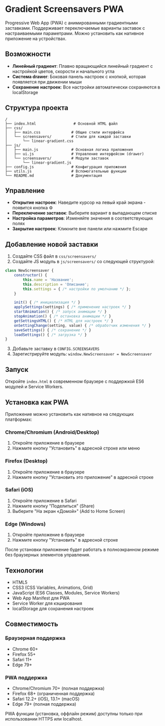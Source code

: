 # Gradient Screensavers PWA

Progressive Web App (PWA) с анимированными градиентными заставками. Поддерживает переключаемые варианты заставок с настраиваемыми параметрами. Можно установить как нативное приложение на устройствах.

## Возможности

- **Линейный градиент**: Плавно вращающийся линейный градиент с настройкой цветов, скорости и начального угла
- **Система drawer**: Боковая панель настроек с кнопкой, которая появляется при движении мыши
- **Сохранение настроек**: Все настройки автоматически сохраняются в localStorage

## Структура проекта

```
/
├── index.html                 # Основной HTML файл
├── css/
│   ├── main.css              # Общие стили интерфейса
│   └── screensavers/         # Стили для каждой заставки
│       └── linear-gradient.css
├── js/
│   ├── main.js               # Основная логика приложения
│   ├── ui.js                 # Управление интерфейсом (drawer)
│   └── screensavers/         # Модули заставок
│       └── linear-gradient.js
├── config.js                 # Конфигурация приложения
├── utils.js                  # Вспомогательные функции
└── README.md                 # Документация
```

## Управление

- **Открытие настроек**: Наведите курсор на левый край экрана - появится кнопка ⚙️
- **Переключение заставок**: Выберите вариант в выпадающем списке
- **Настройка параметров**: Изменяйте значения в соответствующих полях
- **Закрытие настроек**: Кликните вне панели или нажмите Escape

## Добавление новой заставки

1. Создайте CSS файл в `css/screensavers/`
2. Создайте JS модуль в `js/screensavers/` со следующей структурой:

```javascript
class NewScreensaver {
    constructor() {
        this.name = 'Название';
        this.description = 'Описание';
        this.settings = { /* настройки по умолчанию */ };
    }

    init() { /* инициализация */ }
    applySettings(settings) { /* применение настроек */ }
    startAnimation() { /* запуск анимации */ }
    stopAnimation() { /* остановка анимации */ }
    getSettingsHTML() { /* HTML для настроек */ }
    onSettingChange(setting, value) { /* обработчик изменения */ }
    saveSettings() { /* сохранение */ }
    loadSettings() { /* загрузка */ }
}
```

3. Добавьте заставку в `CONFIG.SCREENSAVERS`
4. Зарегистрируйте модуль: `window.NewScreensaver = NewScreensaver`

## Запуск

Откройте `index.html` в современном браузере с поддержкой ES6 модулей и Service Workers.

## Установка как PWA

Приложение можно установить как нативное на следующих платформах:

### Chrome/Chromium (Android/Desktop)
1. Откройте приложение в браузере
2. Нажмите кнопку "Установить" в адресной строке или меню

### Firefox (Desktop)
1. Откройте приложение в браузере
2. Нажмите кнопку "Установить это приложение" в адресной строке

### Safari (iOS)
1. Откройте приложение в Safari
2. Нажмите кнопку "Поделиться" (Share)
3. Выберите "На экран «Домой»" (Add to Home Screen)

### Edge (Windows)
1. Откройте приложение в браузере
2. Нажмите кнопку "Установить" в адресной строке

После установки приложение будет работать в полноэкранном режиме без браузерных элементов управления.

## Технологии

- HTML5
- CSS3 (CSS Variables, Animations, Grid)
- JavaScript (ES6 Classes, Modules, Service Workers)
- Web App Manifest для PWA
- Service Worker для кэширования
- localStorage для сохранения настроек

## Совместимость

### Браузерная поддержка
- Chrome 60+
- Firefox 55+
- Safari 11+
- Edge 79+

### PWA поддержка
- Chrome/Chromium 70+ (полная поддержка)
- Firefox 68+ (ограниченная поддержка)
- Safari 12.2+ (iOS), 13.1+ (macOS)
- Edge 79+ (полная поддержка)

PWA функции (установка, оффлайн режим) доступны только при использовании HTTPS или localhost.
